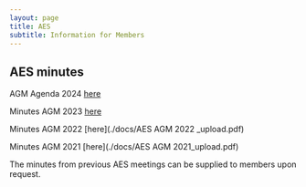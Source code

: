 ```yaml
---
layout: page
title: AES
subtitle: Information for Members
---
```


## AES minutes

AGM Agenda 2024 [here](./docs/AESAGM_2024_upload.pdf)

Minutes AGM 2023 [here](./docs/AESAGM_2023_upload.pdf)

Minutes AGM 2022 [here](./docs/AES AGM 2022 _upload.pdf)

Minutes AGM 2021 [here](./docs/AES AGM 2021_upload.pdf)

The minutes from previous AES meetings can be supplied to members upon request.
